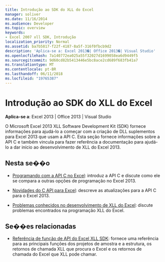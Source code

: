 ```yaml
---
title: Introdução ao SDK do XLL do Excel
manager: soliver
ms.date: 11/16/2014
ms.audience: Developer
ms.topic: overview
keywords:
- Excel 2007 xll SDK, Introdução
localization_priority: Normal
ms.assetid: ba7b5817-f22f-4187-8a5f-316f0fbcb9d2
description: 'Aplica-se a: Excel 2013�| Office 2013�| Visual Studio'
ms.openlocfilehash: 7a140772ea025a55f32027d1699058ea6d9449f5
ms.sourcegitcommit: 9d60cd82b5413446e5bc8ace2cd689f683fb41a7
ms.translationtype: MT
ms.contentlocale: pt-BR
ms.lasthandoff: 06/11/2018
ms.locfileid: "19765387"
---
```

# <a name="getting-started-with-the-excel-xll-sdk"></a>Introdução ao SDK do XLL do Excel

**Aplica-se a**: Excel 2013 | Office 2013 | Visual Studio 
  
O Microsoft Excel 2013 XLL Software Development Kit (SDK) fornece informações para ajudá-lo a começar com a criação de DLL suplementos para Excel 2013 que usam a API C. Esta seção fornece informações sobre a API C e também vincula para fazer referência a documentação para ajudá-lo a dar início ao desenvolvimento de XLL do Excel 2013.
  
## <a name="in-this-section"></a>Nesta se��o

- [Programando com a API C no Excel](programming-with-the-c-api-in-excel.md): introduz a API C e discute como ele se compara a outras opções de programação no Excel 2013.
    
- [Novidades do C API para Excel](what-s-new-in-the-c-api-for-excel.md): descreve as atualizações para a API C para o Excel 2013.
    
- [Problemas conhecidos no desenvolvimento de XLL do Excel](known-issues-in-excel-xll-development.md): discute problemas encontrados na programação XLL do Excel.
    
## <a name="related-sections"></a>Se��es relacionadas

- [Referência de função de API do Excel XLL SDK](excel-xll-sdk-api-function-reference.md): fornece uma referência para as principais funções dos projetos de amostra e a estrutura, os retornos de chamada XLL que procura o Excel e os retornos de chamada do Excel que XLL pode chamar.
    

